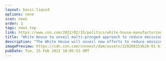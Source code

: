 ```yaml
---
layout: basic.liquid
options: none
icon: news
order: 1
tags: news_top
link: https://www.cnn.com/2022/02/15/politics/white-house-manufacturing-emissions/index.html
title: "White House to unveil multi-pronged approach to reduce emissions in the manufacturing sector"
description: "The White House will unveil new efforts to reduce emissions in the manufacturing sector Tuesday, including nearly $10 billion in Department of Energy funding from President Joe Biden's signature infrastructure law aimed at \"clean hydrogen\" manufacturing."
imagePreview: https://cdn.cnn.com/cnnnext/dam/assets/220208153628-01-biden-ev-remarks-0208-video-synd-2.jpg
pubDate: Tue, 15 Feb 2022 10:05:53 GMT
---
```

